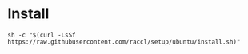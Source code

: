 # Install 
```
sh -c "$(curl -LsSf https://raw.githubusercontent.com/raccl/setup/ubuntu/install.sh)"
```